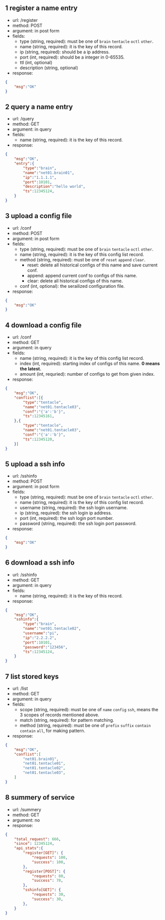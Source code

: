 ## 1 register a name entry
- url: /register
- method: POST
- argument: in post form
- fields:
	- type (string, required): must be one of `brain` `tentacle` `octl` `other`.
	- name (string, required): it is the key of this record.
	- ip (string, required): should be a ip address.
	- port (int, required): should be a integer in 0-65535.
	- ttl (int, optional)
	- description (string, optional)
- response:
```json
{
	"msg":"OK"
}
```


## 2 query a name entry
- url: /query
- method: GET
- argument: in query
- fields:
	- name (string, required): it is the key of this record.
- response:
```json
{
	"msg":"OK",
	"entry":{
		"type":"brain",
		"name":"net01.brain01",
		"ip":"1.1.1.1",
		"port":10101,
		"description":"hello world",
		"ts":12345124,
	}
}
```

## 3 upload a config file
- url: /conf
- method: POST
- argument: in post form
- fields:
	- type (string, required): must be one of `brain` `tentacle` `octl` `other`.
	- name (string, required): it is the key of this config list record.
	- method (string, required): must be one of `reset` `append` `clear`.
		- reset: delete all historical configs of this name and save current conf.
		- append: append current conf to configs of this name.
		- clear: delete all historical configs of this name.
	- conf (int, optional): the serailized configuration file.
- response:
```json
{
	"msg":"OK"
}
```

## 4 download a config file
- url: /conf
- method: GET
- argument: in query
- fields:
	- name (string, required): it is the key of this config list record.
	- index (int, required): starting index of configs of this name. **0 means the latest.**
	- amount (int, requried): number of configs to get from given index.
- response:
```json
{
	"msg":"OK",
	"conflist":[{
		"type":"tentacle",
		"name":"net01.tentacle03",
		"conf":"{'a':'b'}",
		"ts":12345161,
	},{
		"type":"tentacle",
		"name":"net01.tentacle03",
		"conf":"{'a':'b'}",
		"ts":12345120,
	}]
}
```

## 5 upload a ssh info
- url: /sshinfo
- method: POST
- argument: in post form
- fields:
	- type (string, required): must be one of `brain` `tentacle` `octl` `other`.
	- name (string, required): it is the key of this config list record.
	- username (string, required): the ssh login username.
	- ip (string, required): the ssh login ip address.
	- port (int, required): the ssh login port number.
	- password (string, required): the ssh login port password.
- response:
```json
{
	"msg":"OK"
}
```

## 6 download a ssh info
- url: /sshinfo
- method: GET
- argument: in query
- fields:
	- name (string, required): it is the key of this record.
- response:
```json
{
	"msg":"OK",
	"sshinfo":{
		"type":"brain",
		"name":"net01.tentacle02",
		"username":"pi",
		"ip":"2.2.2.2",
		"port":10101,
		"password":"123456",
		"ts":12345124,
	}
}
```

## 7 list stored keys
- url: /list
- method: GET
- argument: in query
- fields:
	- scope	(string, required): must be one of `name` `config` `ssh`, means the 3 scopes of records mentioned above.
	- match (string, required): for pattern matching.
	- method (string, required): must be one of `prefix` `suffix` `contain` `contain` `all`, for making pattern.
- response:
```json
{
	"msg":"OK",
	"conflist":[
		"net01.brain01",
		"net01.tentacle01",
		"net01.tentacle02",
		"net01.tentacle03",
	]
}
```

## 8 summery of service
- url: /summery
- method: GET
- argument: no
- response:
```json
{
	"total_request": 666,
	"since": 12345124,
	"api_stats":{
		"register[GET]": {
			"requests": 100,
			"success": 100,
		},
		"register[POST]": {
			"requests": 80,
			"success": 78,
		},
		"sshinfo[GET]": {
			"requests": 30,
			"success": 30,
		},
	}
}
```